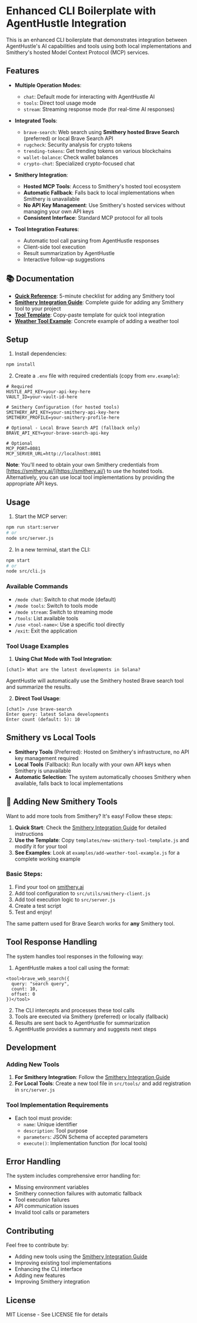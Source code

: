 # Enhanced CLI Boilerplate with AgentHustle Integration

This is an enhanced CLI boilerplate that demonstrates integration between AgentHustle's AI capabilities and tools using both local implementations and Smithery's hosted Model Context Protocol (MCP) services.

## Features

- **Multiple Operation Modes**:
  - `chat`: Default mode for interacting with AgentHustle AI
  - `tools`: Direct tool usage mode
  - `stream`: Streaming response mode (for real-time AI responses)

- **Integrated Tools**:
  - `brave-search`: Web search using **Smithery hosted Brave Search** (preferred) or local Brave Search API
  - `rugcheck`: Security analysis for crypto tokens
  - `trending-tokens`: Get trending tokens on various blockchains
  - `wallet-balance`: Check wallet balances
  - `crypto-chat`: Specialized crypto-focused chat

- **Smithery Integration**:
  - **Hosted MCP Tools**: Access to Smithery's hosted tool ecosystem
  - **Automatic Fallback**: Falls back to local implementations when Smithery is unavailable
  - **No API Key Management**: Use Smithery's hosted services without managing your own API keys
  - **Consistent Interface**: Standard MCP protocol for all tools

- **Tool Integration Features**:
  - Automatic tool call parsing from AgentHustle responses
  - Client-side tool execution
  - Result summarization by AgentHustle
  - Interactive follow-up suggestions

## 📚 Documentation

- **[Quick Reference](QUICK_REFERENCE.md)**: 5-minute checklist for adding any Smithery tool
- **[Smithery Integration Guide](SMITHERY_INTEGRATION_GUIDE.md)**: Complete guide for adding any Smithery tool to your project
- **[Tool Template](templates/new-smithery-tool-template.js)**: Copy-paste template for quick tool integration
- **[Weather Tool Example](examples/add-weather-tool-example.js)**: Concrete example of adding a weather tool

## Setup

1. Install dependencies:
```bash
npm install
```

2. Create a `.env` file with required credentials (copy from `env.example`):
```env
# Required
HUSTLE_API_KEY=your-api-key-here
VAULT_ID=your-vault-id-here

# Smithery Configuration (for hosted tools)
SMITHERY_API_KEY=your-smithery-api-key-here
SMITHERY_PROFILE=your-smithery-profile-here

# Optional - Local Brave Search API (fallback only)
BRAVE_API_KEY=your-brave-search-api-key

# Optional
MCP_PORT=8081
MCP_SERVER_URL=http://localhost:8081
```

**Note**: You'll need to obtain your own Smithery credentials from [https://smithery.ai/](https://smithery.ai/) to use the hosted tools. Alternatively, you can use local tool implementations by providing the appropriate API keys.

## Usage

1. Start the MCP server:
```bash
npm run start:server
# or
node src/server.js
```

2. In a new terminal, start the CLI:
```bash
npm start
# or
node src/cli.js
```

### Available Commands

- `/mode chat`: Switch to chat mode (default)
- `/mode tools`: Switch to tools mode
- `/mode stream`: Switch to streaming mode
- `/tools`: List available tools
- `/use <tool-name>`: Use a specific tool directly
- `/exit`: Exit the application

### Tool Usage Examples

1. **Using Chat Mode with Tool Integration**:
```
[chat]> What are the latest developments in Solana?
```
AgentHustle will automatically use the Smithery hosted Brave search tool and summarize the results.

2. **Direct Tool Usage**:
```
[chat]> /use brave-search
Enter query: latest Solana developments
Enter count (default: 5): 10
```

## Smithery vs Local Tools

- **Smithery Tools** (Preferred): Hosted on Smithery's infrastructure, no API key management required
- **Local Tools** (Fallback): Run locally with your own API keys when Smithery is unavailable
- **Automatic Selection**: The system automatically chooses Smithery when available, falls back to local implementations

## 🔧 Adding New Smithery Tools

Want to add more tools from Smithery? It's easy! Follow these steps:

1. **Quick Start**: Check the [Smithery Integration Guide](SMITHERY_INTEGRATION_GUIDE.md) for detailed instructions
2. **Use the Template**: Copy `templates/new-smithery-tool-template.js` and modify it for your tool
3. **See Examples**: Look at `examples/add-weather-tool-example.js` for a complete working example

### Basic Steps:
1. Find your tool on [smithery.ai](https://smithery.ai)
2. Add tool configuration to `src/utils/smithery-client.js`
3. Add tool execution logic to `src/server.js`
4. Create a test script
5. Test and enjoy!

The same pattern used for Brave Search works for **any** Smithery tool.

## Tool Response Handling

The system handles tool responses in the following way:

1. AgentHustle makes a tool call using the format:
```
<tool>brave_web_search({
  query: "search query",
  count: 10,
  offset: 0
})</tool>
```

2. The CLI intercepts and processes these tool calls
3. Tools are executed via Smithery (preferred) or locally (fallback)
4. Results are sent back to AgentHustle for summarization
5. AgentHustle provides a summary and suggests next steps

## Development

### Adding New Tools

1. **For Smithery Integration**: Follow the [Smithery Integration Guide](SMITHERY_INTEGRATION_GUIDE.md)
2. **For Local Tools**: Create a new tool file in `src/tools/` and add registration in `src/server.js`

### Tool Implementation Requirements

- Each tool must provide:
  - `name`: Unique identifier
  - `description`: Tool purpose
  - `parameters`: JSON Schema of accepted parameters
  - `execute()`: Implementation function (for local tools)

## Error Handling

The system includes comprehensive error handling for:
- Missing environment variables
- Smithery connection failures with automatic fallback
- Tool execution failures
- API communication issues
- Invalid tool calls or parameters

## Contributing

Feel free to contribute by:
- Adding new tools using the [Smithery Integration Guide](SMITHERY_INTEGRATION_GUIDE.md)
- Improving existing tool implementations
- Enhancing the CLI interface
- Adding new features
- Improving Smithery integration

## License

MIT License - See LICENSE file for details